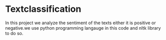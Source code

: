 # Textclassification
In this project we analyze the sentiment of the texts either it is positive or negative.we use python programming langauge in this code and nltk library to do so.
